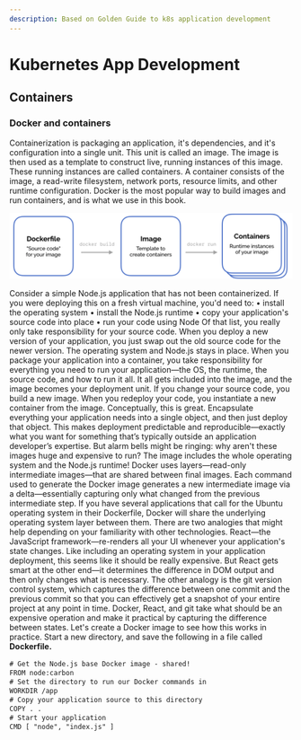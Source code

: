 ```yaml
---
description: Based on Golden Guide to k8s application development
---
```


# Kubernetes App Development

## **Containers**

###  Docker and containers 

Containerization is packaging an application, it's dependencies, and it's configuration into a single unit. This unit is called an image. The image is then used as a template to construct live, running instances of this image. These running instances are called containers. A container consists of the image, a read-write filesystem, network ports, resource limits, and other runtime configuration. Docker is the most popular way to build images and run containers, and is what we use in this book.

![](.gitbook/assets/screen-shot-2019-10-26-at-6.50.36-pm.png)

Consider a simple Node.js application that has not been containerized. If you were deploying this on a fresh virtual machine, you'd need to: • install the operating system • install the Node.js runtime • copy your application's source code into place • run your code using Node Of that list, you really only take responsibility for your source code. When you deploy a new version of your application, you just swap out the old source code for the newer version. The operating system and Node.js stays in place. When you package your application into a container, you take responsibility for everything you need to run your application—the OS, the runtime, the source code, and how to run it all. It all gets included into the image, and the image becomes your deployment unit. If you change your source code, you build a new image. When you redeploy your code, you instantiate a new container from the image. Conceptually, this is great. Encapsulate everything your application needs into a single object, and then just deploy that object. This makes deployment predictable and reproducible—exactly what you want for something that’s typically outside an application developer’s expertise. But alarm bells might be ringing: why aren't these images huge and expensive to run? The image includes the whole operating system and the Node.js runtime! Docker uses layers—read-only intermediate images—that are shared between final images. Each command used to generate the Docker image generates a new intermediate image via a delta—essentially capturing only what changed from the previous intermediate step. If you have several applications that call for the Ubuntu operating system in their Dockerfile, Docker will share the underlying operating system layer between them. There are two analogies that might help depending on your familiarity with other technologies. React—the JavaScript framework—re-renders all your UI whenever your application's state changes. Like including an operating system in your application deployment, this seems like it should be really expensive. But React gets smart at the other end—it determines the difference in DOM output and then only changes what is necessary. The other analogy is the git version control system, which captures the difference between one commit and the previous commit so that you can effectively get a snapshot of your entire project at any point in time. Docker, React, and git take what should be an expensive operation and make it practical by capturing the difference between states. Let's create a Docker image to see how this works in practice. Start a new directory, and save the following in a file called **Dockerfile.**

```text
# Get the Node.js base Docker image - shared!
FROM node:carbon
# Set the directory to run our Docker commands in
WORKDIR /app
# Copy your application source to this directory
COPY . .
# Start your application
CMD [ "node", "index.js" ] 
```



